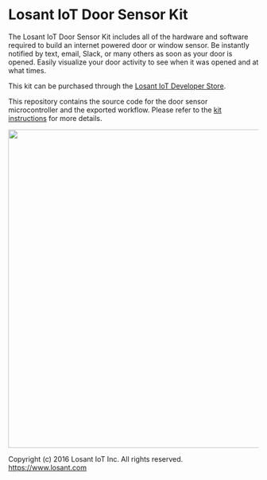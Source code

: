 # Losant IoT Door Sensor Kit

The Losant IoT Door Sensor Kit includes all of the hardware and software required to build an internet powered door or window sensor. Be instantly notified by text, email, Slack, or many others as soon as your door is opened. Easily visualize your door activity to see when it was opened and at what times.

This kit can be purchased through the [Losant IoT Developer Store](https://store.losant.com/products/losant-door-sensor-kit).

This repository contains the source code for the door sensor microcontroller and the exported workflow. Please refer to the [kit instructions](https://docs.losant.com/images/getting-started/losant-iot-dev-kits/door-sensor/door-sensor.jpg) for more details.

<img src="https://docs.losant.com/images/getting-started/losant-iot-dev-kits/door-sensor/door-sensor.jpg" style="width: 640px;" width="640">

Copyright (c) 2016 Losant IoT Inc. All rights reserved. <br />
https://www.losant.com
